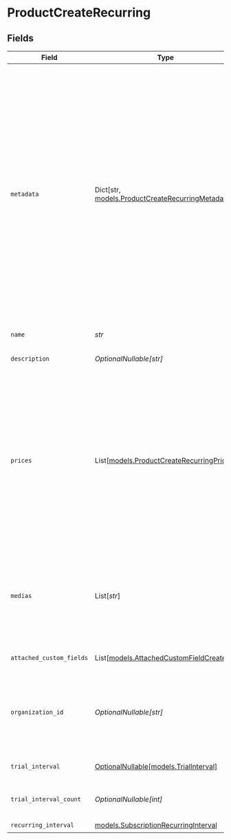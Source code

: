# ProductCreateRecurring


## Fields

| Field                                                                                                                                                                                                                                                                                                                  | Type                                                                                                                                                                                                                                                                                                                   | Required                                                                                                                                                                                                                                                                                                               | Description                                                                                                                                                                                                                                                                                                            | Example                                                                                                                                                                                                                                                                                                                |
| ---------------------------------------------------------------------------------------------------------------------------------------------------------------------------------------------------------------------------------------------------------------------------------------------------------------------- | ---------------------------------------------------------------------------------------------------------------------------------------------------------------------------------------------------------------------------------------------------------------------------------------------------------------------- | ---------------------------------------------------------------------------------------------------------------------------------------------------------------------------------------------------------------------------------------------------------------------------------------------------------------------- | ---------------------------------------------------------------------------------------------------------------------------------------------------------------------------------------------------------------------------------------------------------------------------------------------------------------------- | ---------------------------------------------------------------------------------------------------------------------------------------------------------------------------------------------------------------------------------------------------------------------------------------------------------------------- |
| `metadata`                                                                                                                                                                                                                                                                                                             | Dict[str, [models.ProductCreateRecurringMetadata](../models/productcreaterecurringmetadata.md)]                                                                                                                                                                                                                        | :heavy_minus_sign:                                                                                                                                                                                                                                                                                                     | Key-value object allowing you to store additional information.<br/><br/>The key must be a string with a maximum length of **40 characters**.<br/>The value must be either:<br/><br/>* A string with a maximum length of **500 characters**<br/>* An integer<br/>* A floating-point number<br/>* A boolean<br/><br/>You can store up to **50 key-value pairs**. |                                                                                                                                                                                                                                                                                                                        |
| `name`                                                                                                                                                                                                                                                                                                                 | *str*                                                                                                                                                                                                                                                                                                                  | :heavy_check_mark:                                                                                                                                                                                                                                                                                                     | The name of the product.                                                                                                                                                                                                                                                                                               |                                                                                                                                                                                                                                                                                                                        |
| `description`                                                                                                                                                                                                                                                                                                          | *OptionalNullable[str]*                                                                                                                                                                                                                                                                                                | :heavy_minus_sign:                                                                                                                                                                                                                                                                                                     | The description of the product.                                                                                                                                                                                                                                                                                        |                                                                                                                                                                                                                                                                                                                        |
| `prices`                                                                                                                                                                                                                                                                                                               | List[[models.ProductCreateRecurringPrices](../models/productcreaterecurringprices.md)]                                                                                                                                                                                                                                 | :heavy_check_mark:                                                                                                                                                                                                                                                                                                     | List of available prices for this product. It should contain at most one static price (fixed, custom or free), and any number of metered prices. Metered prices are not supported on one-time purchase products.                                                                                                       |                                                                                                                                                                                                                                                                                                                        |
| `medias`                                                                                                                                                                                                                                                                                                               | List[*str*]                                                                                                                                                                                                                                                                                                            | :heavy_minus_sign:                                                                                                                                                                                                                                                                                                     | List of file IDs. Each one must be on the same organization as the product, of type `product_media` and correctly uploaded.                                                                                                                                                                                            |                                                                                                                                                                                                                                                                                                                        |
| `attached_custom_fields`                                                                                                                                                                                                                                                                                               | List[[models.AttachedCustomFieldCreate](../models/attachedcustomfieldcreate.md)]                                                                                                                                                                                                                                       | :heavy_minus_sign:                                                                                                                                                                                                                                                                                                     | List of custom fields to attach.                                                                                                                                                                                                                                                                                       |                                                                                                                                                                                                                                                                                                                        |
| `organization_id`                                                                                                                                                                                                                                                                                                      | *OptionalNullable[str]*                                                                                                                                                                                                                                                                                                | :heavy_minus_sign:                                                                                                                                                                                                                                                                                                     | The ID of the organization owning the product. **Required unless you use an organization token.**                                                                                                                                                                                                                      | 1dbfc517-0bbf-4301-9ba8-555ca42b9737                                                                                                                                                                                                                                                                                   |
| `trial_interval`                                                                                                                                                                                                                                                                                                       | [OptionalNullable[models.TrialInterval]](../models/trialinterval.md)                                                                                                                                                                                                                                                   | :heavy_minus_sign:                                                                                                                                                                                                                                                                                                     | The interval unit for the trial period.                                                                                                                                                                                                                                                                                |                                                                                                                                                                                                                                                                                                                        |
| `trial_interval_count`                                                                                                                                                                                                                                                                                                 | *OptionalNullable[int]*                                                                                                                                                                                                                                                                                                | :heavy_minus_sign:                                                                                                                                                                                                                                                                                                     | The number of interval units for the trial period.                                                                                                                                                                                                                                                                     |                                                                                                                                                                                                                                                                                                                        |
| `recurring_interval`                                                                                                                                                                                                                                                                                                   | [models.SubscriptionRecurringInterval](../models/subscriptionrecurringinterval.md)                                                                                                                                                                                                                                     | :heavy_check_mark:                                                                                                                                                                                                                                                                                                     | N/A                                                                                                                                                                                                                                                                                                                    |                                                                                                                                                                                                                                                                                                                        |